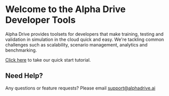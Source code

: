 # Welcome to the Alpha Drive Developer Tools

Alpha Drive provides toolsets for developers that make training, testing and validation in simulation in the cloud quick and easy. We're tackling common challenges such as scalability, scenario management, analytics and benchmarking. 

[Click here](/docs/getting-started/overview) to take our quick start tutorial.

## Need Help?

Any questions or feature requests? Please email [support@alphadrive.ai](mailto:support@alphadrive.ai)
